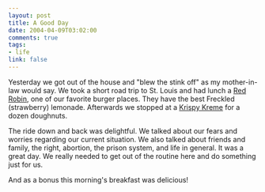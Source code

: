 ```yaml
--- 
layout: post
title: A Good Day
date: 2004-04-09T03:02:00
comments: true
tags:
- life
link: false
---
```

Yesterday we got out of the house and "blew the stink off" as my mother-in-law would say. We took a short road trip to St. Louis and had lunch a <a href="http://www.redrobin.com" title="Red Robin">Red Robin</a>, one of our favorite burger places. They have the best Freckled (strawberry) lemonade. Afterwards we stopped at a <a href="http://www.krispykreme.com" title="Krispy Kreme">Krispy Kreme</a> for a dozen doughnuts.

The ride down and back was delightful. We talked about our fears and worries regarding our current situation. We also talked about friends and family, the right, abortion, the prison system, and life in general. It was a great day. We really needed to get out of the routine here and do something just for us.

And as a bonus this morning's breakfast was delicious!
